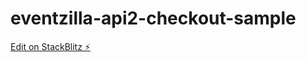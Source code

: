 # eventzilla-api2-checkout-sample

[Edit on StackBlitz ⚡️](https://stackblitz.com/edit/eventzilla-api2-checkout-sample)